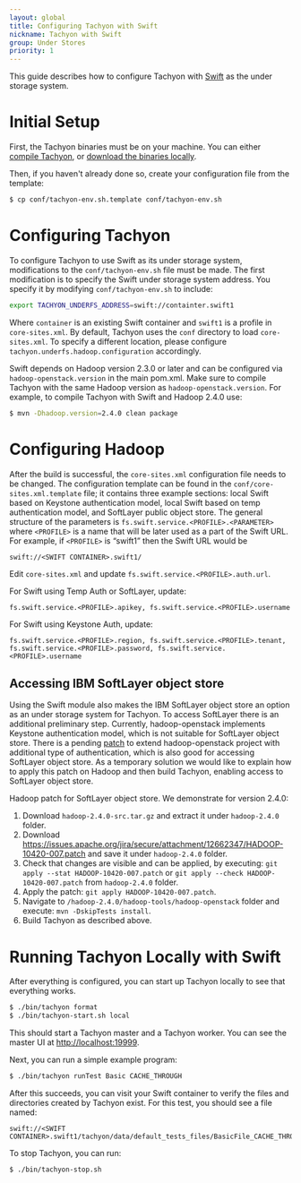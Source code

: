 ```yaml
---
layout: global
title: Configuring Tachyon with Swift
nickname: Tachyon with Swift
group: Under Stores
priority: 1
---
```


This guide describes how to configure Tachyon with
[Swift](http://docs.openstack.org/developer/swift/) as the under storage system.

# Initial Setup

First, the Tachyon binaries must be on your machine. You can either
[compile Tachyon](Building-Tachyon-Master-Branch.html), or
[download the binaries locally](Running-Tachyon-Locally.html).

Then, if you haven't already done so, create your configuration file from the template:

```bash
$ cp conf/tachyon-env.sh.template conf/tachyon-env.sh
```

# Configuring Tachyon

To configure Tachyon to use Swift as its under storage system, modifications to the
`conf/tachyon-env.sh` file must be made. The first modification is to specify the Swift under
storage system address. You specify it by modifying `conf/tachyon-env.sh` to include:

```bash
export TACHYON_UNDERFS_ADDRESS=swift://containter.swift1
```

Where `container` is an existing Swift container and `swift1` is a profile in `core-sites.xml`. By
default, Tachyon uses the `conf` directory to load `core-sites.xml`. To specify a different location,
please configure `tachyon.underfs.hadoop.configuration` accordingly.

Swift depends on Hadoop version 2.3.0 or later and can be configured via `hadoop-openstack.version`
in the main pom.xml. Make sure to compile Tachyon with the same Hadoop version as
`hadoop-openstack.version`. For example, to compile Tachyon with Swift and Hadoop 2.4.0 use:

```bash
$ mvn -Dhadoop.version=2.4.0 clean package
```

# Configuring Hadoop

After the build is successful, the `core-sites.xml` configuration file needs to be changed. The 
configuration template can be found in the `conf/core-sites.xml.template` file; it
contains three example sections: local Swift based on Keystone authentication model, local Swift
based on temp authentication model, and SoftLayer public object store. The general structure of the
parameters is `fs.swift.service.<PROFILE>.<PARAMETER>` where `<PROFILE>` is a name that will be
later used as a part of the Swift URL. For example, if `<PROFILE>` is “swift1” then the Swift URL
would be

	swift://<SWIFT CONTAINER>.swift1/

Edit `core-sites.xml` and update `fs.swift.service.<PROFILE>.auth.url`.

For Swift using Temp Auth or SoftLayer, update:

	fs.swift.service.<PROFILE>.apikey, fs.swift.service.<PROFILE>.username

For Swift using Keystone Auth, update:

	fs.swift.service.<PROFILE>.region, fs.swift.service.<PROFILE>.tenant,
	fs.swift.service.<PROFILE>.password, fs.swift.service.<PROFILE>.username

## Accessing IBM SoftLayer object store

Using the Swift module also makes the IBM SoftLayer object store an option as an under storage
system for Tachyon. To access SoftLayer there is an additional preliminary step. Currently,
hadoop-openstack implements Keystone authentication model, which is not suitable for SoftLayer
object store. There is a pending [patch](https://issues.apache.org/jira/browse/HADOOP-10420) to
extend hadoop-openstack project with additional type of authentication, which is also good for
accessing SoftLayer object store. As a temporary solution we would like to explain how to apply this
patch on Hadoop and then build Tachyon, enabling access to SoftLayer object store.

Hadoop patch for SoftLayer object store. We demonstrate for version 2.4.0:

1.	Download `hadoop-2.4.0-src.tar.gz` and extract it under `hadoop-2.4.0` folder.
2.	Download https://issues.apache.org/jira/secure/attachment/12662347/HADOOP-10420-007.patch and
save it under `hadoop-2.4.0` folder.
3.	Check that changes are visible and can be applied, by executing:
`git apply --stat HADOOP-10420-007.patch` or `git apply --check HADOOP-10420-007.patch` from
`hadoop-2.4.0` folder.
4.	Apply the patch: `git apply HADOOP-10420-007.patch`.
5.	Navigate to `/hadoop-2.4.0/hadoop-tools/hadoop-openstack` folder and execute: `mvn -DskipTests
install`.
6.	Build Tachyon as described above.

# Running Tachyon Locally with Swift

After everything is configured, you can start up Tachyon locally to see that everything works.

```bash
$ ./bin/tachyon format
$ ./bin/tachyon-start.sh local
```

This should start a Tachyon master and a Tachyon worker. You can see the master UI at
[http://localhost:19999](http://localhost:19999).

Next, you can run a simple example program:

```bash
$ ./bin/tachyon runTest Basic CACHE_THROUGH
```

After this succeeds, you can visit your Swift container to verify the files and directories created
by Tachyon exist. For this test, you should see a file named:

    swift://<SWIFT CONTAINER>.swift1/tachyon/data/default_tests_files/BasicFile_CACHE_THROUGH

To stop Tachyon, you can run:

```bash
$ ./bin/tachyon-stop.sh
```
